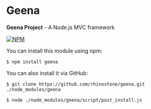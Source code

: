 Geena
=====

<strong>Geena Project</strong> - A Node.js MVC framework

<a href="https://nodei.co/npm/geena/"><img src="https://nodei.co/npm/geena.png" alt="NPM" style="max-width:100%;"></a>

You can install this module using npm:

```$ npm install geena```

You can also install it via GitHub:

```$ git clone https://github.com/rhinostone/geena.git ./node_modules/geena```

```$ node ./node_modules/geena/script/post_install.js```
